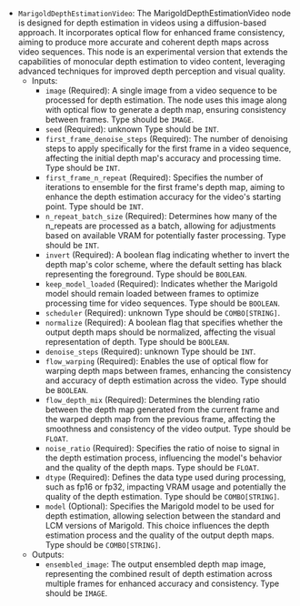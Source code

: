 - `MarigoldDepthEstimationVideo`: The MarigoldDepthEstimationVideo node is designed for depth estimation in videos using a diffusion-based approach. It incorporates optical flow for enhanced frame consistency, aiming to produce more accurate and coherent depth maps across video sequences. This node is an experimental version that extends the capabilities of monocular depth estimation to video content, leveraging advanced techniques for improved depth perception and visual quality.
    - Inputs:
        - `image` (Required): A single image from a video sequence to be processed for depth estimation. The node uses this image along with optical flow to generate a depth map, ensuring consistency between frames. Type should be `IMAGE`.
        - `seed` (Required): unknown Type should be `INT`.
        - `first_frame_denoise_steps` (Required): The number of denoising steps to apply specifically for the first frame in a video sequence, affecting the initial depth map's accuracy and processing time. Type should be `INT`.
        - `first_frame_n_repeat` (Required): Specifies the number of iterations to ensemble for the first frame's depth map, aiming to enhance the depth estimation accuracy for the video's starting point. Type should be `INT`.
        - `n_repeat_batch_size` (Required): Determines how many of the n_repeats are processed as a batch, allowing for adjustments based on available VRAM for potentially faster processing. Type should be `INT`.
        - `invert` (Required): A boolean flag indicating whether to invert the depth map's color scheme, where the default setting has black representing the foreground. Type should be `BOOLEAN`.
        - `keep_model_loaded` (Required): Indicates whether the Marigold model should remain loaded between frames to optimize processing time for video sequences. Type should be `BOOLEAN`.
        - `scheduler` (Required): unknown Type should be `COMBO[STRING]`.
        - `normalize` (Required): A boolean flag that specifies whether the output depth maps should be normalized, affecting the visual representation of depth. Type should be `BOOLEAN`.
        - `denoise_steps` (Required): unknown Type should be `INT`.
        - `flow_warping` (Required): Enables the use of optical flow for warping depth maps between frames, enhancing the consistency and accuracy of depth estimation across the video. Type should be `BOOLEAN`.
        - `flow_depth_mix` (Required): Determines the blending ratio between the depth map generated from the current frame and the warped depth map from the previous frame, affecting the smoothness and consistency of the video output. Type should be `FLOAT`.
        - `noise_ratio` (Required): Specifies the ratio of noise to signal in the depth estimation process, influencing the model's behavior and the quality of the depth maps. Type should be `FLOAT`.
        - `dtype` (Required): Defines the data type used during processing, such as fp16 or fp32, impacting VRAM usage and potentially the quality of the depth estimation. Type should be `COMBO[STRING]`.
        - `model` (Optional): Specifies the Marigold model to be used for depth estimation, allowing selection between the standard and LCM versions of Marigold. This choice influences the depth estimation process and the quality of the output depth maps. Type should be `COMBO[STRING]`.
    - Outputs:
        - `ensembled_image`: The output ensembled depth map image, representing the combined result of depth estimation across multiple frames for enhanced accuracy and consistency. Type should be `IMAGE`.
